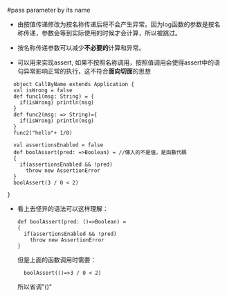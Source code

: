 #pass parameter by its name

- 由按值传递修改为按名称传递后将不会产生异常。因为log函数的参数是按名称传递，参数会等到实际使用的时候才会计算，所以被跳过。

- 按名称传递参数可以减少**不必要的**计算和异常。

- 可以用来实现assert, 如果不按照名称调用，按照值调用会使得assert中的语句异常影响正常的执行，这不符合**面向切面**的思想

```
  object CallByName extends Application {
  val isWrong = false
  def func1(msg: String) = {
    if(isWrong) println(msg)
  }
  def func2(msg: => String)={
    if(isWrong) println(msg)
  }
  func2("hello"+ 1/0)
  
  val assertionsEnabled = false
  def boolAssert(pred: =>Boolean) = //傳入的不是值，是函數代碼
  {
    if(assertionsEnabled && !pred)
      throw new AssertionError
  }
  boolAssert(3 / 0 < 2)
  
}

```

- 看上去怪异的语法可以这样理解：
  ```
  def boolAssert(pred: ()=>Boolean) =
  {
    if(assertionsEnabled && !pred)
      throw new AssertionError
  }
  ```
  但是上面的函数调用时需要：
  ```
    boolAssert(()=>3 / 0 < 2)
  ```
  所以省调"()"
